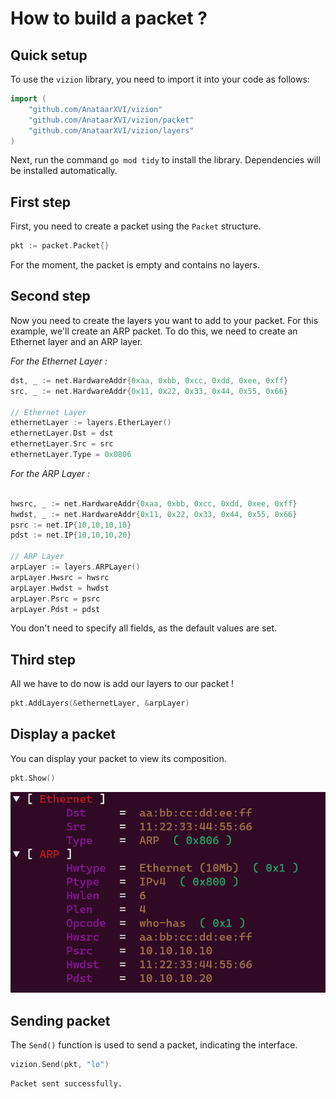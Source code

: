 # How to build a packet ?

## Quick setup

To use the `vizion` library, you need to import it into your code as follows: 

```go
import (
    "github.com/AnataarXVI/vizion"
    "github.com/AnataarXVI/vizion/packet"
    "github.com/AnataarXVI/vizion/layers"
)
```

Next, run the command `go mod tidy` to install the library. Dependencies will be installed automatically.


## First step

First, you need to create a packet using the `Packet` structure.

```go
pkt := packet.Packet{}
```

For the moment, the packet is empty and contains no layers. 

## Second step

Now you need to create the layers you want to add to your packet. For this example, we'll create an ARP packet. To do this, we need to create an Ethernet layer and an ARP layer.

_For the Ethernet Layer :_

```go
dst, _ := net.HardwareAddr{0xaa, 0xbb, 0xcc, 0xdd, 0xee, 0xff}
src, _ := net.HardwareAddr{0x11, 0x22, 0x33, 0x44, 0x55, 0x66}

// Ethernet Layer
ethernetLayer := layers.EtherLayer()
ethernetLayer.Dst = dst
ethernetLayer.Src = src
ethernetLayer.Type = 0x0806
```

_For the ARP Layer :_

```go

hwsrc, _ := net.HardwareAddr{0xaa, 0xbb, 0xcc, 0xdd, 0xee, 0xff}
hwdst, _ := net.HardwareAddr{0x11, 0x22, 0x33, 0x44, 0x55, 0x66}
psrc := net.IP{10,10,10,10}
pdst := net.IP{10,10,10,20}

// ARP Layer
arpLayer := layers.ARPLayer()
arpLayer.Hwsrc = hwsrc
arpLayer.Hwdst = hwdst
arpLayer.Psrc = psrc
arpLayer.Pdst = pdst
```

You don't need to specify all fields, as the default values are set.


## Third step

All we have to do now is add our layers to our packet !


```go
pkt.AddLayers(&ethernetLayer, &arpLayer)
```

## Display a packet

You can display your packet to view its composition. 

```go
pkt.Show()
```

![](./images/build_packet_example.png)

## Sending packet

The `Send()` function is used to send a packet, indicating the interface.

```go
vizion.Send(pkt, "lo")
```

```
Packet sent successfully.
```